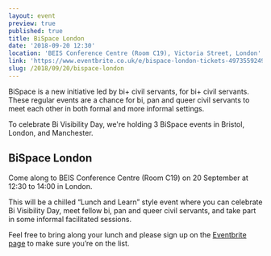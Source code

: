 ```yaml
---
layout: event
preview: true
published: true
title: BiSpace London
date: '2018-09-20 12:30'
location: 'BEIS Conference Centre (Room C19), Victoria Street, London'
link: 'https://www.eventbrite.co.uk/e/bispace-london-tickets-49735592496'
slug: /2018/09/20/bispace-london
---
```

BiSpace is a new initiative led by bi+ civil servants, for bi+ civil servants. These regular events are a chance for bi, pan and queer civil servants to meet each other in both formal and more informal settings. 

To celebrate Bi Visibility Day, we're holding 3 BiSpace events in Bristol, London, and Manchester.

## BiSpace London

Come along to BEIS Conference Centre (Room C19) on 20 September at 12:30 to 14:00 in London. 

This will be a chilled “Lunch and Learn” style event where you can celebrate Bi Visibility Day, meet fellow bi, pan and queer civil servants, and take part in some informal facilitated sessions. 

Feel free to bring along your lunch and please sign up on the [Eventbrite page](https://www.eventbrite.co.uk/e/bispace-london-tickets-49735592496) to make sure you’re on the list.
